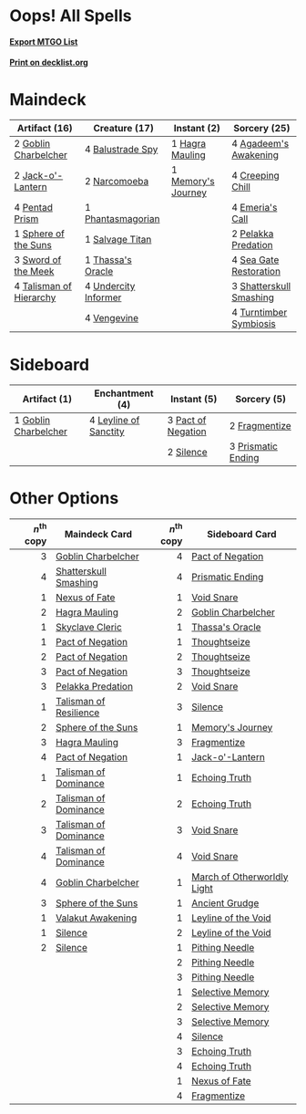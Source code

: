 # Oops! All Spells

#### [Export MTGO List](../collection/Oops!%20All%20Spells/Oops!%20All%20Spells.txt)
#### [Print on decklist.org](http://decklist.org/?deckmain=4%09Agadeem's%20Awakening%0A4%09Balustrade%20Spy%0A4%09Creeping%20Chill%0A4%09Emeria's%20Call%0A2%09Goblin%20Charbelcher%0A1%09Hagra%20Mauling%0A2%09Jack-o'-Lantern%0A1%09Memory's%20Journey%0A2%09Narcomoeba%0A2%09Pelakka%20Predation%0A4%09Pentad%20Prism%0A1%09Phantasmagorian%0A1%09Salvage%20Titan%0A4%09Sea%20Gate%20Restoration%0A3%09Shatterskull%20Smashing%0A1%09Sphere%20of%20the%20Suns%0A3%09Sword%20of%20the%20Meek%0A4%09Talisman%20of%20Hierarchy%0A1%09Thassa's%20Oracle%0A4%09Turntimber%20Symbiosis%0A4%09Undercity%20Informer%0A4%09Vengevine&deckside=2%09Fragmentize%0A1%09Goblin%20Charbelcher%0A4%09Leyline%20of%20Sanctity%0A3%09Pact%20of%20Negation%0A3%09Prismatic%20Ending%0A2%09Silence)
# Maindeck

|                                          Artifact (16)                                           |                                         Creature (17)                                         |                                         Instant (2)                                         |                                           Sorcery (25)                                           |
|--------------------------------------------------------------------------------------------------|-----------------------------------------------------------------------------------------------|---------------------------------------------------------------------------------------------|--------------------------------------------------------------------------------------------------|
|2 [Goblin Charbelcher](http://gatherer.wizards.com/Pages/Card/Details.aspx?multiverseid=438497)   |4 [Balustrade Spy](http://gatherer.wizards.com/Pages/Card/Details.aspx?multiverseid=366464)    |1 [Hagra Mauling](http://gatherer.wizards.com/Pages/Card/Details.aspx?multiverseid=491741)   |4 [Agadeem's Awakening](http://gatherer.wizards.com/Pages/Card/Details.aspx?multiverseid=491723)  |
|2 [Jack-o'-Lantern](http://gatherer.wizards.com/Pages/Card/Details.aspx?multiverseid=535051)      |2 [Narcomoeba](http://gatherer.wizards.com/Pages/Card/Details.aspx?multiverseid=136140)        |1 [Memory's Journey](http://gatherer.wizards.com/Pages/Card/Details.aspx?multiverseid=254134)|4 [Creeping Chill](http://gatherer.wizards.com/Pages/Card/Details.aspx?multiverseid=452816)       |
|4 [Pentad Prism](http://gatherer.wizards.com/Pages/Card/Details.aspx?multiverseid=72860)          |1 [Phantasmagorian](http://gatherer.wizards.com/Pages/Card/Details.aspx?multiverseid=124472)   |                                                                                             |4 [Emeria's Call](http://gatherer.wizards.com/Pages/Card/Details.aspx?multiverseid=491633)        |
|1 [Sphere of the Suns](http://gatherer.wizards.com/Pages/Card/Details.aspx?multiverseid=213776)   |1 [Salvage Titan](http://gatherer.wizards.com/Pages/Card/Details.aspx?multiverseid=174900)     |                                                                                             |2 [Pelakka Predation](http://gatherer.wizards.com/Pages/Card/Details.aspx?multiverseid=491757)    |
|3 [Sword of the Meek](http://gatherer.wizards.com/Pages/Card/Details.aspx?multiverseid=126215)    |1 [Thassa's Oracle](http://gatherer.wizards.com/Pages/Card/Details.aspx?multiverseid=476324)   |                                                                                             |4 [Sea Gate Restoration](http://gatherer.wizards.com/Pages/Card/Details.aspx?multiverseid=491706) |
|4 [Talisman of Hierarchy](http://gatherer.wizards.com/Pages/Card/Details.aspx?multiverseid=464182)|4 [Undercity Informer](http://gatherer.wizards.com/Pages/Card/Details.aspx?multiverseid=366271)|                                                                                             |3 [Shatterskull Smashing](http://gatherer.wizards.com/Pages/Card/Details.aspx?multiverseid=491802)|
|                                                                                                  |4 [Vengevine](http://gatherer.wizards.com/Pages/Card/Details.aspx?multiverseid=457124)         |                                                                                             |4 [Turntimber Symbiosis](http://gatherer.wizards.com/Pages/Card/Details.aspx?multiverseid=491864) |


# Sideboard

|                                         Artifact (1)                                          |                                        Enchantment (4)                                         |                                         Instant (5)                                         |                                         Sorcery (5)                                         |
|-----------------------------------------------------------------------------------------------|------------------------------------------------------------------------------------------------|---------------------------------------------------------------------------------------------|---------------------------------------------------------------------------------------------|
|1 [Goblin Charbelcher](http://gatherer.wizards.com/Pages/Card/Details.aspx?multiverseid=438497)|4 [Leyline of Sanctity](http://gatherer.wizards.com/Pages/Card/Details.aspx?multiverseid=204993)|3 [Pact of Negation](http://gatherer.wizards.com/Pages/Card/Details.aspx?multiverseid=442057)|2 [Fragmentize](http://gatherer.wizards.com/Pages/Card/Details.aspx?multiverseid=417587)     |
|                                                                                               |                                                                                                |2 [Silence](http://gatherer.wizards.com/Pages/Card/Details.aspx?multiverseid=191083)         |3 [Prismatic Ending](http://gatherer.wizards.com/Pages/Card/Details.aspx?multiverseid=522101)|


# Other Options

|*n*<sup>th</sup> copy|                                          Maindeck Card                                          |*n*<sup>th</sup> copy|                                            Sideboard Card                                            |
|--------------------:|-------------------------------------------------------------------------------------------------|--------------------:|------------------------------------------------------------------------------------------------------|
|                    3|[Goblin Charbelcher](http://gatherer.wizards.com/Pages/Card/Details.aspx?multiverseid=438497)    |                    4|[Pact of Negation](http://gatherer.wizards.com/Pages/Card/Details.aspx?multiverseid=442057)           |
|                    4|[Shatterskull Smashing](http://gatherer.wizards.com/Pages/Card/Details.aspx?multiverseid=491802) |                    4|[Prismatic Ending](http://gatherer.wizards.com/Pages/Card/Details.aspx?multiverseid=522101)           |
|                    1|[Nexus of Fate](http://gatherer.wizards.com/Pages/Card/Details.aspx?multiverseid=450253)         |                    1|[Void Snare](http://gatherer.wizards.com/Pages/Card/Details.aspx?multiverseid=383429)                 |
|                    2|[Hagra Mauling](http://gatherer.wizards.com/Pages/Card/Details.aspx?multiverseid=491741)         |                    2|[Goblin Charbelcher](http://gatherer.wizards.com/Pages/Card/Details.aspx?multiverseid=438497)         |
|                    1|[Skyclave Cleric](http://gatherer.wizards.com/Pages/Card/Details.aspx?multiverseid=491666)       |                    1|[Thassa's Oracle](http://gatherer.wizards.com/Pages/Card/Details.aspx?multiverseid=476324)            |
|                    1|[Pact of Negation](http://gatherer.wizards.com/Pages/Card/Details.aspx?multiverseid=442057)      |                    1|[Thoughtseize](http://gatherer.wizards.com/Pages/Card/Details.aspx?multiverseid=438676)               |
|                    2|[Pact of Negation](http://gatherer.wizards.com/Pages/Card/Details.aspx?multiverseid=442057)      |                    2|[Thoughtseize](http://gatherer.wizards.com/Pages/Card/Details.aspx?multiverseid=438676)               |
|                    3|[Pact of Negation](http://gatherer.wizards.com/Pages/Card/Details.aspx?multiverseid=442057)      |                    3|[Thoughtseize](http://gatherer.wizards.com/Pages/Card/Details.aspx?multiverseid=438676)               |
|                    3|[Pelakka Predation](http://gatherer.wizards.com/Pages/Card/Details.aspx?multiverseid=491757)     |                    2|[Void Snare](http://gatherer.wizards.com/Pages/Card/Details.aspx?multiverseid=383429)                 |
|                    1|[Talisman of Resilience](http://gatherer.wizards.com/Pages/Card/Details.aspx?multiverseid=464183)|                    3|[Silence](http://gatherer.wizards.com/Pages/Card/Details.aspx?multiverseid=191083)                    |
|                    2|[Sphere of the Suns](http://gatherer.wizards.com/Pages/Card/Details.aspx?multiverseid=213776)    |                    1|[Memory's Journey](http://gatherer.wizards.com/Pages/Card/Details.aspx?multiverseid=254134)           |
|                    3|[Hagra Mauling](http://gatherer.wizards.com/Pages/Card/Details.aspx?multiverseid=491741)         |                    3|[Fragmentize](http://gatherer.wizards.com/Pages/Card/Details.aspx?multiverseid=417587)                |
|                    4|[Pact of Negation](http://gatherer.wizards.com/Pages/Card/Details.aspx?multiverseid=442057)      |                    1|[Jack-o'-Lantern](http://gatherer.wizards.com/Pages/Card/Details.aspx?multiverseid=535051)            |
|                    1|[Talisman of Dominance](http://gatherer.wizards.com/Pages/Card/Details.aspx?multiverseid=430629) |                    1|[Echoing Truth](http://gatherer.wizards.com/Pages/Card/Details.aspx?multiverseid=405212)              |
|                    2|[Talisman of Dominance](http://gatherer.wizards.com/Pages/Card/Details.aspx?multiverseid=430629) |                    2|[Echoing Truth](http://gatherer.wizards.com/Pages/Card/Details.aspx?multiverseid=405212)              |
|                    3|[Talisman of Dominance](http://gatherer.wizards.com/Pages/Card/Details.aspx?multiverseid=430629) |                    3|[Void Snare](http://gatherer.wizards.com/Pages/Card/Details.aspx?multiverseid=383429)                 |
|                    4|[Talisman of Dominance](http://gatherer.wizards.com/Pages/Card/Details.aspx?multiverseid=430629) |                    4|[Void Snare](http://gatherer.wizards.com/Pages/Card/Details.aspx?multiverseid=383429)                 |
|                    4|[Goblin Charbelcher](http://gatherer.wizards.com/Pages/Card/Details.aspx?multiverseid=438497)    |                    1|[March of Otherworldly Light](http://gatherer.wizards.com/Pages/Card/Details.aspx?multiverseid=548321)|
|                    3|[Sphere of the Suns](http://gatherer.wizards.com/Pages/Card/Details.aspx?multiverseid=213776)    |                    1|[Ancient Grudge](http://gatherer.wizards.com/Pages/Card/Details.aspx?multiverseid=235600)             |
|                    1|[Valakut Awakening](http://gatherer.wizards.com/Pages/Card/Details.aspx?multiverseid=491818)     |                    1|[Leyline of the Void](http://gatherer.wizards.com/Pages/Card/Details.aspx?multiverseid=107682)        |
|                    1|[Silence](http://gatherer.wizards.com/Pages/Card/Details.aspx?multiverseid=191083)               |                    2|[Leyline of the Void](http://gatherer.wizards.com/Pages/Card/Details.aspx?multiverseid=107682)        |
|                    2|[Silence](http://gatherer.wizards.com/Pages/Card/Details.aspx?multiverseid=191083)               |                    1|[Pithing Needle](http://gatherer.wizards.com/Pages/Card/Details.aspx?multiverseid=129526)             |
|                     |                                                                                                 |                    2|[Pithing Needle](http://gatherer.wizards.com/Pages/Card/Details.aspx?multiverseid=129526)             |
|                     |                                                                                                 |                    3|[Pithing Needle](http://gatherer.wizards.com/Pages/Card/Details.aspx?multiverseid=129526)             |
|                     |                                                                                                 |                    1|[Selective Memory](http://gatherer.wizards.com/Pages/Card/Details.aspx?multiverseid=194700)           |
|                     |                                                                                                 |                    2|[Selective Memory](http://gatherer.wizards.com/Pages/Card/Details.aspx?multiverseid=194700)           |
|                     |                                                                                                 |                    3|[Selective Memory](http://gatherer.wizards.com/Pages/Card/Details.aspx?multiverseid=194700)           |
|                     |                                                                                                 |                    4|[Silence](http://gatherer.wizards.com/Pages/Card/Details.aspx?multiverseid=191083)                    |
|                     |                                                                                                 |                    3|[Echoing Truth](http://gatherer.wizards.com/Pages/Card/Details.aspx?multiverseid=405212)              |
|                     |                                                                                                 |                    4|[Echoing Truth](http://gatherer.wizards.com/Pages/Card/Details.aspx?multiverseid=405212)              |
|                     |                                                                                                 |                    1|[Nexus of Fate](http://gatherer.wizards.com/Pages/Card/Details.aspx?multiverseid=450253)              |
|                     |                                                                                                 |                    4|[Fragmentize](http://gatherer.wizards.com/Pages/Card/Details.aspx?multiverseid=417587)                |


